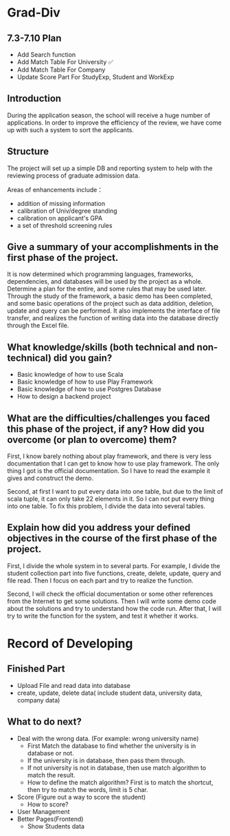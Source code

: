 # Grad-Div

## 7.3-7.10 Plan

* Add Search function
* Add Match Table For University ✅
* Add Match Table For Company
* Update Score Part For StudyExp, Student and WorkExp

## Introduction

During the application season, the school will receive a huge number of applications. 
In order to improve the efficiency of the review, we have come up with such a system to sort the applicants.



## Structure

The project will set up a simple DB and reporting system to help with the reviewing process
of graduate admission data.

Areas of enhancements include：
* addition of missing information
* calibration of Univ/degree standing
* calibration on applicant's GPA
* a set of threshold screening rules


## Give a summary of your accomplishments in the first phase of the project.

It is now determined which programming languages, frameworks, dependencies, and databases will be used by the project as a whole.
Determine a plan for the entire, and some rules that may be used later.
Through the study of the framework, a basic demo has been completed, and some basic operations of the project such as data addition,
deletion, update and query can be performed.
It also implements the interface of file transfer, and realizes the function of writing data into the database directly through the Excel file.

## What knowledge/skills (both technical and non-technical) did you gain?

* Basic knowledge of how to use Scala
* Basic knowledge of how to use Play Framework
* Basic knowledge of how to use Postgres Database
* How to design a backend project

## What are the difficulties/challenges you faced this phase of the project, if any? How did you overcome (or plan to overcome) them?

First, I know barely nothing about play framework, and there is very less documentation that I can get to know how to use play framework. 
The only thing I got is the official documentation. So I have to read the example it gives and construct the demo.

Second, at first I want to put every data into one table, but due to the limit of scala tuple, it can only take 22 elements in it. 
So I can not put every thing into one table. To fix this problem, I divide the data into several tables.

## Explain how did you address your defined objectives in the course of the first phase of the project.

First, I divide the whole system in to several parts. For example, I divide the student collection part into five functions, create, delete, update, query and file read.
Then I focus on each part and try to realize the function.

Second, I will check the official documentation or some other references from the Internet to get some solutions. Then I will write some demo code about the solutions and 
try to understand how the code run. After that, I will try to write the function for the system, and test it whether it works.

# Record of Developing

## Finished Part

* Upload File and read data into database
* create, update, delete data( include student data, university data, company data)


## What to do next?

* Deal with the wrong data. (For example: wrong university name)
  * First Match the database to find whether the university is in database or not.
  * If the university is in database, then pass them through.
  * If not university is not in database, then use match algorithm to match the result.
  * How to define the match algorithm? First is to match the shortcut, then try to match the words, limit is 5 char.
* Score (Figure out a way to score the student)
  * How to score?
* User Management
* Better Pages(Frontend)
  * Show Students data